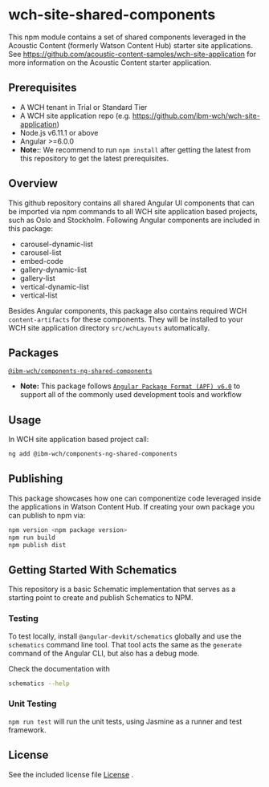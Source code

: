 # wch-site-shared-components
This npm module contains a set of shared components leveraged in the Acoustic Content (formerly Watson Content Hub) starter site applications. See https://github.com/acoustic-content-samples/wch-site-application for more information on the Acoustic Content starter application.

## Prerequisites

* A WCH tenant in Trial or Standard Tier
* A WCH site application repo (e.g. https://github.com/ibm-wch/wch-site-application)
* Node.js v6.11.1 or above
* Angular >=6.0.0
* **Note:**: We recommend to run `npm install` after getting the latest from this repository to get the latest prerequisites. 

## Overview
This github repository contains all shared Angular UI components that can be imported via npm commands to all WCH site application based projects, such as Oslo and Stockholm. Following Angular components are included in this package:

* carousel-dynamic-list
* carousel-list
* embed-code
* gallery-dynamic-list
* gallery-list
* vertical-dynamic-list
* vertical-list

Besides Angular components, this package also contains required WCH `content-artifacts` for these components. They will be installed to your WCH site application directory `src/wchLayouts` automatically. 

## Packages
[`@ibm-wch/components-ng-shared-components`](https://www.npmjs.com/package/@ibm-wch/components-ng-shared-components)
* **Note:** This package follows [`Angular Package Format (APF) v6.0`](https://docs.google.com/document/d/1CZC2rcpxffTDfRDs6p1cfbmKNLA6x5O-NtkJglDaBVs) to support all of the commonly used development tools and workflow


## Usage

In WCH site application based project call:

```bash
ng add @ibm-wch/components-ng-shared-components
```

## Publishing

This package showcases how one can componentize code leveraged inside the applications in Watson Content Hub. If creating your own package you can publish to npm via:

```bash
npm version <npm package version>
npm run build
npm publish dist
```

## Getting Started With Schematics

This repository is a basic Schematic implementation that serves as a starting point to create and publish Schematics to NPM.

### Testing

To test locally, install `@angular-devkit/schematics` globally and use the `schematics` command line tool. That tool acts the same as the `generate` command of the Angular CLI, but also has a debug mode.

Check the documentation with
```bash
schematics --help
```

### Unit Testing

`npm run test` will run the unit tests, using Jasmine as a runner and test framework.


## License

See the included license file [License](LICENSE) .
